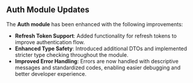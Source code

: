 ## Auth Module Updates

The **Auth module** has been enhanced with the following improvements:

- **Refresh Token Support**: Added functionality for refresh tokens to improve authentication flow.
- **Enhanced Type Safety**: Introduced additional DTOs and implemented stricter type checking throughout the module.
- **Improved Error Handling**: Errors are now handled with descriptive messages and standardized codes, enabling easier debugging and better developer experience.
